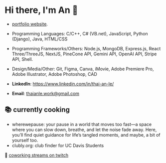 # Hi there, I'm An 👋

- [portfolio website](https://www.thaianle.com/).


- Programming Languages: C/C++, C# (VB.net), JavaScript, Python (Django), Java, HTML/CSS
- Programming Frameworks/Others: Node.js, MongoDB, Express.js, React Three/ThreeJS, NextJS, PineCone API, Gemini API,
OpenAI API, Stripe API, Shell.
- Design/Media/Other: Git, Figma, Canva, iMovie, Adobe Premiere Pro, Adobe Illustrator, Adobe Photoshop, CAD

- **LinkedIn**: https://www.linkedin.com/in/thai-an-le/
- **Email**: thaianle.work@gmail.com


## 📚 currently cooking

- wherewepause: your pause in a world that moves too fast—a space where you can slow down, breathe, and let the noise fade away. Here, you’ll find quiet guidance for life’s tangled moments, and maybe, a bit of yourself too.
- clubly.org: club finder for UC Davis Students

🔴 [coworking streams on twitch](https://www.twitch.tv/xntle)
